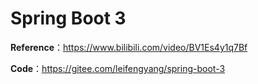 # Spring Boot 3















**Reference**：https://www.bilibili.com/video/BV1Es4y1q7Bf

**Code**：https://gitee.com/leifengyang/spring-boot-3

